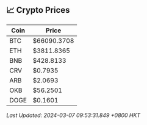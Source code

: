 ## 📈 Crypto Prices

| Coin | Price |
| ---- | ----- |
| BTC | $66090.3708 |
| ETH | $3811.8365 |
| BNB | $428.8133 |
| CRV | $0.7935 |
| ARB | $2.0693 |
| OKB | $56.2501 |
| DOGE | $0.1601 |

_Last Updated: 2024-03-07 09:53:31.849 +0800 HKT_